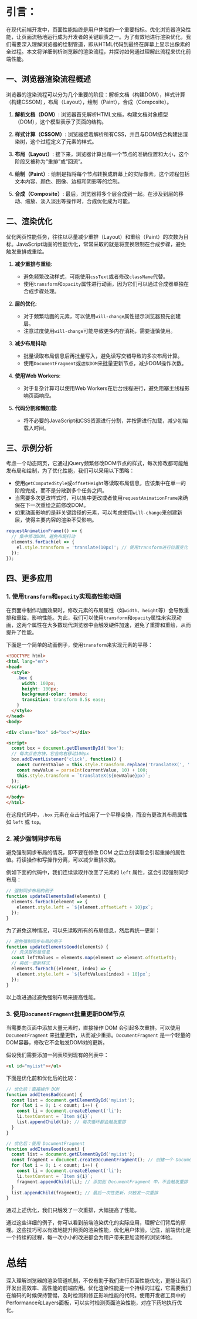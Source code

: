 # 引言：
在现代前端开发中，页面性能始终是用户体验的一个重要指标。优化浏览器渲染性能，让页面流畅地运行成为开发者的关键职责之一。为了有效地进行渲染优化，我们需要深入理解浏览器的绘制管道，即从HTML代码到最终在屏幕上显示出像素的全过程。本文将详细剖析浏览器的渲染流程，并探讨如何通过理解此流程来优化前端性能。

## 一、浏览器渲染流程概述
浏览器的渲染流程可以分为几个重要的阶段：解析文档（构建DOM），样式计算（构建CSSOM），布局（Layout），绘制（Paint），合成（Composite）。

1. **解析文档（DOM）**:
   浏览器首先解析HTML文档，构建文档对象模型（DOM），这个模型表示了页面的结构。

2. **样式计算（CSSOM）**:
   浏览器接着解析所有CSS，并且与DOM结合构建出渲染树，这个过程定义了元素的样式。

3. **布局（Layout）**:
   接下来，浏览器计算出每一个节点的准确位置和大小，这个阶段又被称为“重排”或“回流”。

4. **绘制（Paint）**:
   绘制是指将每个节点转换成屏幕上的实际像素，这个过程包括文本内容、颜色、图像、边框和阴影等的绘制。

5. **合成（Composite）**:
   最后，浏览器将多个层合成到一起。在涉及到层的移动、缩放、淡入淡出等操作时，合成优化成为可能。

## 二、渲染优化
优化网页性能任务，往往以尽量减少重排（Layout）和重绘（Paint）的次数为目标。JavaScript动画的性能优化，常常采取的就是将变换限制在合成步骤，避免触发重排或重绘。

1. **减少重排与重绘**:
   - 避免频繁改动样式，可能使用`cssText`或者修改`className`代替。
   - 使用`transform`和`opacity`属性进行动画，因为它们可以通过合成器单独在合成步骤处理。

2. **层的优化**:
   - 对于频繁动画的元素，可以使用`will-change`属性提示浏览器预先创建层。
   - 注意过度使用`will-change`可能导致更多内存消耗，需要谨慎使用。

3. **减少布局抖动**:
   - 批量读取布局信息后再批量写入，避免读写交错导致的多次布局计算。
   - 使用`DocumentFragment`或`虚拟DOM`来批量更新节点，减少DOM操作次数。

4. **使用Web Workers**:
   - 对于复杂计算可以使用Web Workers在后台线程进行，避免阻塞主线程影响页面响应。

5. **代码分割和懒加载**:
   - 将不必要的JavaScript和CSS资源进行分割，并按需进行加载，减少初始载入时间。

## 三、示例分析
考虑一个动态网页，它通过jQuery频繁修改DOM节点的样式，每次修改都可能触发布局和绘制，为了优化性能，我们可以采用以下策略：

- 使用`getComputedStyle`或`offsetHeight`等读取布局信息，应该集中在单一的阶段完成，而不是分散到多个任务之间。
- 当需要多次更改样式时，可以集中更改或者使用`requestAnimationFrame`来确保在下一次重绘之前修改DOM。
- 如果动画影响的是非关键路径的元素，可以考虑使用`will-change`来创建新层，使得主要内容的渲染不受影响。

```javascript
requestAnimationFrame(() => {
  // 集中修改DOM，避免布局抖动
  elements.forEach(el => {
    el.style.transform = 'translate(10px)'; // 使用transform进行位置变化
  });
});
```

## 四、更多应用
### 1. 使用`transform`和`opacity`实现高性能动画

在页面中制作动画效果时，修改元素的布局属性（如`width`、`height`等）会导致重排和重绘，影响性能。为此，我们可以使用`transform`和`opacity`属性来实现动画，这两个属性在大多数现代浏览器中会触发硬件加速，避免了重排和重绘，从而提升了性能。

下面是一个简单的动画例子，使用`transform`来实现元素的平移：

```html
<!DOCTYPE html>
<html lang="en">
<head>
  <style>
    .box {
      width: 100px;
      height: 100px;
      background-color: tomato;
      transition: transform 0.5s ease;
    }
  </style>
</head>
<body>

<div class="box" id="box"></div>

<script>
  const box = document.getElementById('box');
  // 每次点击方块，它会向右移动100px
  box.addEventListener('click', function() {
    const currentValue = this.style.transform.replace('translateX(', '').replace('px)', '') || 0;
    const newValue = parseInt(currentValue, 10) + 100;
    this.style.transform = `translateX(${newValue}px)`;
  });
</script>

</body>
</html>
```

在这段代码中，`.box` 元素在点击时应用了一个平移变换，而没有更改其布局属性如 `left` 或 `top`。

### 2. 减少强制同步布局

避免强制同步布局的情况，即不要在修改 DOM 之后立刻读取会引起重排的属性值。将读操作和写操作分离，可以减少重排次数。

例如下面的代码中，我们连续读取并改变了元素的 `left` 属性，这会引起强制同步布局：

```javascript
// 强制同步布局的例子
function updateElementsBad(elements) {
  elements.forEach(element => {
    element.style.left = `${element.offsetLeft + 10}px`;
  });
}
```

为了避免这种情况，可以先读取所有的布局信息，然后再统一更新：

```javascript
// 避免强制同步布局的例子
function updateElementsGood(elements) {
  // 先读取布局信息
  const leftValues = elements.map(element => element.offsetLeft);
  // 再统一更新样式
  elements.forEach((element, index) => {
    element.style.left = `${leftValues[index] + 10}px`;
  });
}
```

以上改进通过避免强制布局来提高性能。

### 3. 使用`DocumentFragment`批量更新DOM节点

当需要向页面中添加大量元素时，直接操作 DOM 会引起多次重排。可以使用 `DocumentFragment` 来批量更新，从而减少重排。`DocumentFragment` 是一个轻量的DOM容器，修改它不会触发DOM树的更新。

假设我们需要添加一列表项到现有的列表中：

```html
<ul id="myList"></ul>
```

下面是优化前和优化后的比较：

```javascript
// 优化前：直接操作 DOM
function addItemsBad(count) {
  const list = document.getElementById('myList');
  for (let i = 0; i < count; i++) {
    const li = document.createElement('li');
    li.textContent = `Item ${i}`;
    list.appendChild(li); // 每次循环都会触发重排
  }
}

// 优化后：使用 DocumentFragment
function addItemsGood(count) {
  const list = document.getElementById('myList');
  const fragment = document.createDocumentFragment(); // 创建一个 DocumentFragment
  for (let i = 0; i < count; i++) {
    const li = document.createElement('li');
    li.textContent = `Item ${i}`;
    fragment.appendChild(li); // 添加到 DocumentFragment 中，不会触发重排
  }
  list.appendChild(fragment); // 最后一次性更新，只触发一次重排
}
```

通过上述优化，我们只触发了一次重排，大幅提高了性能。

通过这些详细的例子，你可以看到前端渲染优化的实际应用，理解它们背后的原理。这些技巧可以有效地提升网页的渲染性能，优化用户体验。记住，前端优化是一个持续的过程，每一次小小的改进都会为用户带来更加流畅的浏览体验。

# 总结
深入理解浏览器的渲染管道机制，不仅有助于我们进行页面性能优化，更能让我们开发出高效率、高性能的前端应用。优化渲染性能是一个持续的过程，它需要我们在编码的时候保持警惕，及时检测和修正影响性能的代码。使用开发者工具中的Performance和Layers面板，可以实时检测页面渲染性能，对症下药地执行优化。